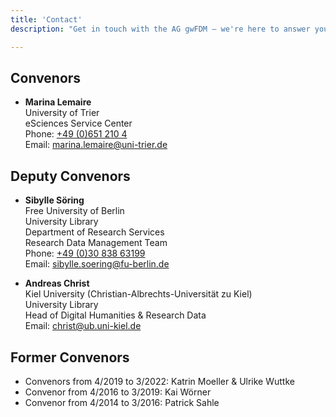 ```yaml
---
title: 'Contact'
description: "Get in touch with the AG gwFDM – we're here to answer your questions, hear your feedback, and explore collaborations."

---
```


## Convenors

- **Marina Lemaire**\
  University of Trier\
  eSciences Service Center\
  Phone: [+49 (0)651 210 4](tel:+496512104)\
  Email: [marina.lemaire@uni-trier.de](mailto:marina.lemaire@uni-trier.de)  

## Deputy Convenors

- **Sibylle Söring**\
  Free University of Berlin\
  University Library\
  Department of Research Services\
  Research Data Management Team\
  Phone: [+49 (0)30 838 63199](tel:+493083863199)\
  Email: [sibylle.soering@fu-berlin.de](mailto:sibylle.soering@fu-berlin.de)

- **Andreas Christ**\
  Kiel University (Christian-Albrechts-Universität zu Kiel)\
  University Library\
  Head of Digital Humanities & Research Data\
  Email: [christ@ub.uni-kiel.de](mailto:christ@ub.uni-kiel.de)

## Former Convenors

- Convenors from 4/2019 to 3/2022: Katrin Moeller & Ulrike Wuttke  
- Convenor from 4/2016 to 3/2019: Kai Wörner  
- Convenor from 4/2014 to 3/2016: Patrick Sahle
